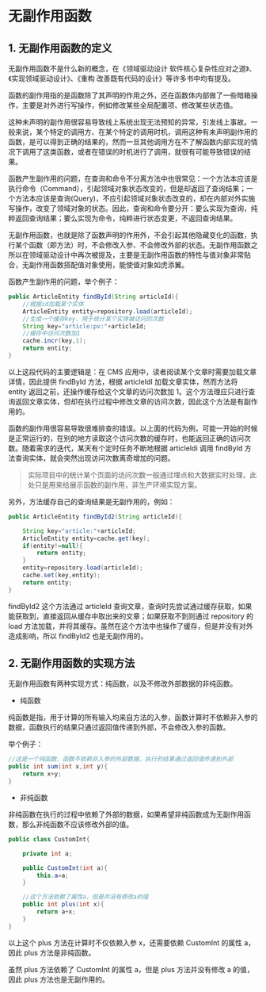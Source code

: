 # 无副作用函数

## 1. 无副作用函数的定义

无副作用函数不是什么新的概念，在《领域驱动设计 软件核心复杂性应对之道》、《实现领域驱动设计》、《重构 改善既有代码的设计》等许多书中均有提及。

函数的副作用指的是函数除了其声明的作用之外，还在函数体内部做了一些暗箱操作，主要是对外进行写操作，例如修改某些全局配置项、修改某些状态值。

这种未声明的副作用很容易导致线上系统出现无法预知的异常，引发线上事故。一般来说，某个特定的调用方、在某个特定的调用时机，调用这种有未声明副作用的函数，是可以得到正确的结果的，然而一旦其他调用方在不了解函数内部实现的情况下调用了这类函数，或者在错误的时机进行了调用，就很有可能导致错误的结果。

函数产生副作用的问题，在查询和命令不分离方法中也很常见：一个方法本应该是执行命令（Command），引起领域对象状态改变的，但是却返回了查询结果；一个方法本应该是查询(Query)，不应引起领域对象状态改变的，却在内部对外实施写操作，改变了领域对象的状态。因此，查询和命令要分开：要么实现为查询，纯粹返回查询结果；要么实现为命令，纯粹进行状态变更，不返回查询结果。

无副作用函数，也就是除了函数声明的作用外，不会引起其他隐藏变化的函数，执行某个函数（即方法）时，不会修改入参、不会修改外部的状态。无副作用函数之所以在领域驱动设计中再次被提及，主要是无副作用函数的特性与值对象非常贴合，无副作用函数搭配值对象使用，能使值对象如虎添翼。

函数产生副作用的问题，举个例子：

```java
public ArticleEntity findById(String articleId){
    //根据id加载某个实体
    ArticleEntity entity=repository.load(articleId);
    //生成一个缓存key，用于统计某个实体被访问的次数
    String key="article:pv:"+articleId;
    //缓存中访问次数加1
    cache.incr(key,1);
    return entity;
}
```

以上这段代码的主要逻辑是：在 CMS 应用中，读者阅读某个文章时需要加载文章详情，因此提供 findById 方法，根据 articleIdI 加载文章实体，然而方法将 entity 返回之前，还操作缓存给这个文章的访问次数加 1。这个方法理应只进行查询返回文章实体，但却在执行过程中修改文章的访问次数，因此这个方法是有副作用的。

函数的副作用很容易导致很难排查的错误。以上面的代码为例，可能一开始的时候是正常运行的，在别的地方读取这个访问次数的缓存时，也能返回正确的访问次数。随着需求的迭代，某天有个定时任务不断地根据 articleIdi 调用 findById 方法查询实体，就会突然出现访问次数离奇增加的问题。

> 实际项目中的统计某个页面的访问次数一般通过埋点和大数据实时处理，此处只是用来给展示函数的副作用，非生产环境实现方案。

另外，方法缓存自己的查询结果是无副作用的，例如：

```java
public ArticleEntity findById2(String articleId){

    String key="article:"+articleId;
    ArticleEntity entity=cache.get(key);
    if(entity!=null){
		return entity;
    }
    entity=repository.load(articleId);
    cache.set(key,entity);
    return entity;
}
```

findById2 这个方法通过 articleId 查询文章，查询时先尝试通过缓存获取，如果能获取到，直接返回从缓存中取出来的文章；如果获取不到则通过 repository 的 load 方法加载，并将其缓存。虽然在这个方法中也操作了缓存，但是并没有对外造成影响，所以 findById2 也是无副作用的。

## 2. 无副作用函数的实现方法

无副作用函数有两种实现方式：纯函数，以及不修改外部数据的非纯函数。

- 纯函数

纯函数是指，用于计算的所有输入均来自方法的入参，函数计算时不依赖非入参的数据，函数执行的结果只通过返回值传递到外部，不会修改入参的函数。

举个例子：

```java
//这是一个纯函数，函数不依赖非入参的外部数据，执行的结果通过返回值传递到外部
public int sum(int x,int y){
    return x+y;
}
```

- 非纯函数

非纯函数在执行的过程中依赖了外部的数据，如果希望非纯函数成为无副作用函数，那么非纯函数不应该修改外部的值。

```java
public class CustomInt{

    private int a;

    public CustomInt(int a){
        this.a=a;
    }

    //这个方法依赖了属性a，但是并没有修改a的值
    public int plus(int x){
        return a+x;
    }
}
```

以上这个 plus 方法在计算时不仅依赖入参 x，还需要依赖 CustomInt 的属性 a，因此 plus 方法是非纯函数。

虽然 plus 方法依赖了 CustomInt 的属性 a，但是 plus 方法并没有修改 a 的值，因此 plus 方法也是无副作用的。
